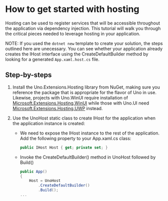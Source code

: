 # How to get started with hosting

Hosting can be used to register services that will be accessible throughout the application via dependency injection. This tutorial will walk you through the critical pieces needed to leverage hosting in your application. 

NOTE: If you used the `dotnet new` template to create your solution, the steps outlined here are unecessary. You can see whether your application already creates the IHost interface using the CreateDefaultBuilder method by looking for a generated `App.xaml.host.cs` file.

## Step-by-steps
1. Install the Uno.Extensions.Hosting library from NuGet, making sure you reference the package that is appropriate for the flavor of Uno in use. Likewise, projects with Uno.WinUI require installation of [Microsoft.Extensions.Hosting.WinUI](https://www.nuget.org/packages/Uno.Extensions.Hosting.WinUI) while those with Uno.UI need [Microsoft.Extensions.Hosting.UWP](https://www.nuget.org/packages/Uno.Extensions.Hosting.UWP) instead.

2. Use the UnoHost static class to create IHost for the application when the application instance is created:
    * We need to expose the IHost instance to the rest of the application. Add the following property to your App.xaml.cs class:
        ```cs
        public IHost Host { get; private set; }
        ```
    * Invoke the CreateDefaultBuilder() method in UnoHost followed by Build() 
        ```cs
        public App()
        {
            Host = UnoHost
                .CreateDefaultBuilder()
                .Build();
        ...
        ```